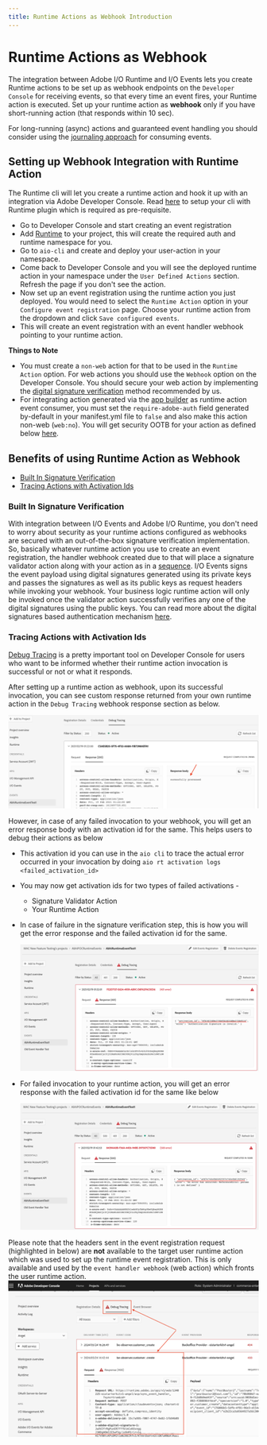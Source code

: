 ```yaml
---
title: Runtime Actions as Webhook Introduction
---
```


# Runtime Actions as Webhook

The integration between Adobe I/O Runtime and I/O Events lets you create Runtime actions to be set up as webhook endpoints on the `Developer Console` for receiving events, so that every time an event fires, your Runtime action is executed. Set up your runtime action as **webhook** only if you have short-running action (that responds within 10 sec).

For long-running (async) actions and guaranteed event handling you should consider using the [journaling approach](https://developer.adobe.com/app-builder/docs/resources/journaling-events/) for consuming events.

## Setting up Webhook Integration with Runtime Action

The Runtime cli will let you create a runtime action and hook it up with an integration via Adobe Developer Console. Read [here](https://developer.adobe.com/runtime/docs/guides/getting-started/setup/) to setup your cli with Runtime plugin which is required as pre-requisite.

- Go to Developer Console and start creating an event registration
- Add [Runtime](https://developer.adobe.com/developer-console/docs/guides/services/#enable-runtime) to your project, this will create the required auth and runtime namespace for you.
- Go to `aio-cli` and create and deploy your user-action in your namespace.
- Come back to Developer Console and you will see the deployed runtime action in your namespace under the `User Defined Actions` section. Refresh the page if you don't see the action.
- Now set up an event registration using the runtime action you just deployed. You would need to select the `Runtime Action` option in your `Configure event registration` page. Choose your runtime action from the dropdown and click `Save configured events`.
- This will create an event registration with an event handler webhook pointing to your runtime action.

**Things to Note**

- You must create a `non-web` action for that to be used in the `Runtime Action` option. For web actions you should use the `Webhook` option on the Developer Console. You should secure your web action by implementing the [digital signature verification](../../guides/index.md#security-considerations) method recommended by us.
- For integrating action generated via the [app builder](https://developer.adobe.com/app-builder/) as runtime action event consumer, you must set the `require-adobe-auth` field generated by-default in your manifest.yml file to `false` and also make this action non-web (`web:no`). You will get security OOTB for your action as defined below [here](#built-in-signature-verification).

## Benefits of using Runtime Action as Webhook

- [Built In Signature Verification](#built-in-signature-verification)
- [Tracing Actions with Activation Ids](#tracing-actions-with-activation-ids)

### Built In Signature Verification

With integration between I/O Events and Adobe I/O Runtime, you don't need to worry about security as your runtime actions configured as webhooks are secured with an out-of-the-box signature verification implementation. So, basically whatever runtime action you use to create an event registration, the handler webhook created due to that will place a signature validator action along with your action as in a [sequence](https://developer.adobe.com/runtime/docs/guides/reference/sequences_compositions/). I/O Events signs the event payload using digital signatures generated using its private keys and passes the signatures as well as its public keys as request headers while invoking your webhook. Your business logic runtime action will only be invoked once the validator action successfully verifies any one of the digital signatures using the public keys. You can read more about the digital signatures based authentication mechanism [here](/src/pages/guides/index.md#security-considerations).

### Tracing Actions with Activation Ids

[Debug Tracing](../../support/tracing.md) is a pretty important tool on Developer Console for users who want to be informed whether their runtime action invocation is successful or not or what it responds.

After setting up a runtime action as webhook, upon its successful invocation, you can see custom response returned from your own runtime action in the `Debug Tracing` webhook response section as below.

![Debug Tracing Webhook Response on Adobe Developer Console](../img/debug_tracing_webhook_response_new.png)

However, in case of any failed invocation to your webhook, you will get an error response body with an activation id for the same. This helps users to debug their actions as below

- This activation id you can use in the `aio cli` to trace the actual error occurred in your invocation by doing `aio rt activation logs <failed_activation_id>`
- You may now get activation ids for two types of failed activations -
  - Signature Validator Action
  - Your Runtime Action
- In case of failure in the signature verification step, this is how you will get the error response and the failed activation id for the same.

    ![Activation Id for Failed Signature Verification](../img/activation_id_for_failed_signature.png)

- For failed invocation to your runtime action, you will get an error response with the failed activation id for the same like below

    ![Activation Id for Failed User Action](../img/activation_id_for_failed_user_action.png)

<InlineAlert slots="text"/>

Please note that the headers sent in the event registration request (highlighted in below) are **not** available to the target user runtime action which was
used to set up the runtime event registration. This is only available and used by the `event handler webhook` (web action)
which fronts the user runtime action.
![Runtime Webhook Request Headers not available to user action](../img/runtime_webhook_request_headers_in_debug_tracing.png "Runtime Webhook Request Headers not available to user action")